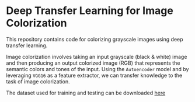 # Deep Transfer Learning for Image Colorization


This repository contains code for colorizing grayscale images using deep transfer learning.


Image colorization involves taking an input grayscale (black & white) image and then producing an output colorized image (RGB) that represents the semantic colors and tones of the input. Using the `Autoencoder` model and by leveraging `VGG16` as a feature extractor, we can transfer knowledge to the task of image colorization.


The dataset used for training and testing can be downloaded [here](https://google.com)
